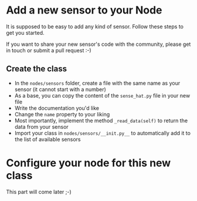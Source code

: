 # Add a new sensor to your Node

It is supposed to be easy to add any kind of sensor. Follow these steps to get you started.

If you want to share your new sensor's code with the community, please get in touch or submit a pull request :-)

## Create the class
- In the `nodes/sensors` folder, create a file with the same name as your sensor (it cannot start with a number)
- As a base, you can copy the content of the `sense_hat.py` file in your new file
- Write the documentation you'd like
- Change the `name` property to your liking
- Most importantly, implement the method `_read_data(self)` to return the data from your sensor
- Import your class in `nodes/sensors/__init.py__` to automatically add it to the list of available sensors

# Configure your node for this new class
This part will come later ;-)